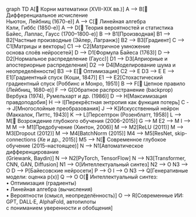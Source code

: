 graph TD
    A[🌱 Корни математики (XVII–XIX вв.)] 
    A --> B[🔹 Дифференциальное исчисление<br>Ньютон, Лейбниц (1670-е)]
    A --> C[🔹 Линейная алгебра<br>Кэли, Гиббс (1850-е)]
    A --> D[🔹 Теория вероятностей и статистика<br>Байес, Лаплас, Гаусс (1700–1800-е)]
    B --> B1[Производная]
    B1 --> B2[Частные производные (Эйлер, Лагранж)]
    B2 --> B3[Градиент]
    C --> C1[Матрицы и векторы]
    C1 --> C2[Матричное умножение<br>основа слоёв нейросетей]
    D --> D1[Формула Байеса (1763)]
    D --> D2[Нормальное распределение (Гаусс)]
    D1 --> D3[Априорные и апостериорные распределения]
    D2 --> D4[Моделирование шума и неопределённости]
    B3 --> E[🔹 Оптимизация]
    C2 --> E
    D3 --> E
    E --> E1[Градиентный спуск (Коши, 1847)]
    E1 --> E2[Стохастический градиентный спуск (Роббинс и Монро, 1951)]
    B --> F[🔹 Цепное правило (Лейбниц, 1680-е)]
    F --> G[Обратное распространение (backprop)<br>Вербука (1974), Румельхарт и др. (1986)]
    D --> H[Максимизация правдоподобия]
    H --> I[Перекрёстная энтропия как функция потерь]
    C --> J[Многослойные преобразования]
    J --> K[Искусственный нейрон (Маккалок, Питтс, 1943)]
    K --> L[Персептрон (Розенблатт, 1958)]
    L --> M[🔹 Возрождение глубокого обучения (2006–2015)]
    G --> M
    E2 --> M
    I --> M
    M --> M1[Предобучение (Хинтон, 2006)]
    M --> M2[ReLU (2011)]
    M --> M3[Dropout (2012)]
    M --> M4[BatchNorm (2015)]
    M4 --> M5[ResNet, skip-connections (Хе и др., 2015)]
    M5 --> N[🔹 Современное глубокое обучение (2015–настоящее)]
    N --> N1[Автоматическое дифференцирование<br>(Griewank, Baydin)]
    N --> N2[PyTorch, TensorFlow]
    N --> N3[Transformer, CNN, GAN, Diffusion]
    N1 --> O[Интеллектуальный синтез]
    N2 --> O
    N3 --> O
    D --> P[Байесовские нейросети]
    P --> O
    I --> O
    N3 --> Q[Генеративные модели: оценка p(x)]
    Q --> O
    O[🔹 Интеллектуальный синтез:<br>• Оптимизация (градиенты)<br>• Линейная алгебра (вычисления)<br>• Вероятности (смысл, неопределённость)]
    O --> R[Современные ИИ:<br>GPT, DALL·E, AlphaFold, автопилоты<br>с пониманием уверенности и обобщения]